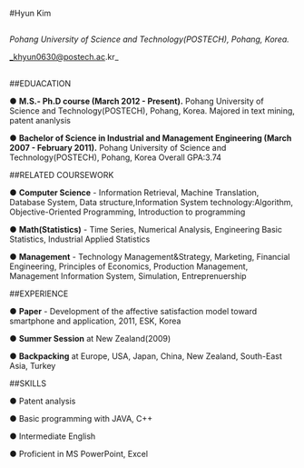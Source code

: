 #Hyun Kim

##    
_Pohang University of Science and Technology(POSTECH), Pohang, Korea._
  
_khyun0630@postech.ac.kr_
##    

##EDUACATION

● **M.S.- Ph.D course (March 2012 - Present).** 
Pohang University of Science and Technology(POSTECH), Pohang, Korea. 
Majored in text mining, patent ananlysis

● **Bachelor of Science in Industrial and Management Engineering (March 2007 - February 2011).**
Pohang University of Science and Technology(POSTECH), Pohang, Korea 
Overall GPA:3.74


##RELATED COURSEWORK

● **Computer Science** - Information Retrieval, Machine Translation, Database System, Data structure,Information System technology:Algorithm, Objective-Oriented Programming, Introduction to programming

● **Math(Statistics)** - Time Series, Numerical Analysis, Engineering Basic Statistics, Industrial Applied Statistics

● **Management** - Technology Management&Strategy, Marketing, Financial Engineering, Principles of Economics, Production Management, Management Information System, Simulation, Entreprenuership


##EXPERIENCE

● **Paper** - 
 Development of the affective satisfaction model toward smartphone and application, 2011, ESK, Korea

● **Summer Session** at New Zealand(2009)

● **Backpacking** at Europe, USA, Japan, China, New Zealand, South-East Asia, Turkey   



##SKILLS

● Patent analysis

● Basic programming with JAVA, C++

● Intermediate English

● Proficient in MS PowerPoint, Excel
